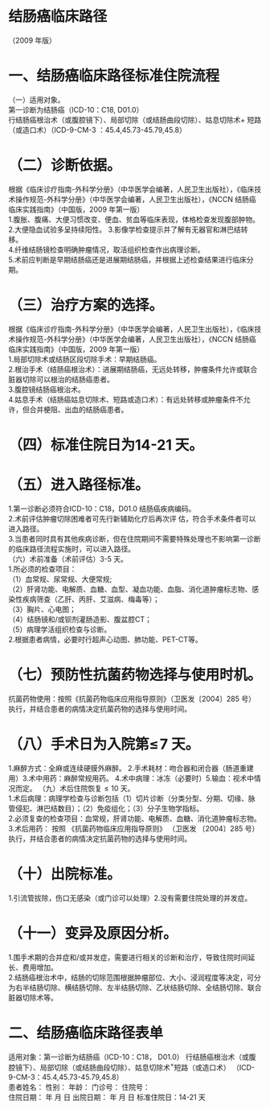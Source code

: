 # 结肠癌临床路径  
（2009 年版）  
# 一、结肠癌临床路径标准住院流程  
（一）适用对象。  
第一诊断为结肠癌（ICD-10：C18, D01.0）  
行结肠癌根治术（或腹腔镜下）、局部切除（或结肠曲段切除）、姑息切除术$+$ 短路（或造口术）（ICD-9-CM-3 ：45.4,45.73-45.79,45.8）  
# （二）诊断依据。  
根据《临床诊疗指南-外科学分册》（中华医学会编著，人民卫生出版社），《临床技术操作规范-外科学分册》（中华医学会编著，人民卫生出版社），《NCCN 结肠癌临床实践指南》（中国版，2009 年第一版）  
1.腹胀、腹痛、大便习惯改变、便血、贫血等临床表现，体格检查发现腹部肿物。  
2.大便隐血试验多呈持续阳性。 3.影像学检查提示并了解有无器官和淋巴结转移。  
4.纤维结肠镜检查明确肿瘤情况，取活组织检查作出病理诊断。  
5.术前应判断是早期结肠癌还是进展期结肠癌，并根据上述检查结果进行临床分期。  
# （三）治疗方案的选择。  
根据《临床诊疗指南-外科学分册》（中华医学会编著，人民卫生出版社），《临床技术操作规范-外科学分册》（中华医学会编著，人民卫生出版社），《NCCN 结肠癌临床实践指南》（中国版，2009 年第一版）  
1.局部切除术或结肠区段切除手术：早期结肠癌。  
2.根治手术（结肠癌根治术）：进展期结肠癌，无远处转移，肿瘤条件允许或联合脏器切除可以根治的结肠癌患者。  
3.腹腔镜结肠癌根治术。  
4.姑息手术（结肠癌姑息切除术、短路或造口术）：有远处转移或肿瘤条件不允许，但合并梗阻、出血的结肠癌患者。  
# （四）标准住院日为14-21 天。  
# （五）进入路径标准。  
1.第一诊断必须符合ICD-10：C18，D01.0 结肠癌疾病编码。  
2.术前评估肿瘤切除困难者可先行新辅助化疗后再次评 估，符合手术条件者可以进入路径。  
3.当患者同时具有其他疾病诊断，但在住院期间不需要特殊处理也不影响第一诊断的临床路径流程实施时，可以进入路径。  
（六）术前准备（术前评估）3-5 天。  
1.所必须的检查项目：  
（1）血常规、尿常规、大便常规;  
（2）肝肾功能、电解质、血糖、血型、凝血功能、血脂、消化道肿瘤标志物、感染性疾病筛查（乙肝、丙肝、艾滋病、梅毒等）；  
（3）胸片、心电图；  
（4）结肠镜和/或钡剂灌肠造影、腹盆腔CT；  
（5）病理学活组织检查与诊断。  
2.根据患者病情，必要时行超声心动图、肺功能、PET-CT等。  
# （七）预防性抗菌药物选择与使用时机。  
抗菌药物使用：按照《抗菌药物临床应用指导原则》（卫医发〔2004〕285 号）执行，并结合患者的病情决定抗菌药物的选择与使用时间。  
# （八）手术日为入院第$\leqslant\!7$ 天。  
1.麻醉方式：全麻或连续硬膜外麻醉。   2.手术耗材：吻合器和闭合器（肠道重建用）3.术中用药：麻醉常规用药。 4.术中病理：冰冻（必要时）5.输血：视术中情况而定。 （九）术后住院恢复${\leqslant}10$ 天。  
1.术后病理：病理学检查与诊断包括（1）切片诊断（分类分型、分期、切缘、脉管侵犯、淋巴结数目）；（2）免疫组化；（3）分子生物学指标。  
2.必须复查的检查项目：血常规，肝肾功能、电解质、血糖、消化道肿瘤标志物。  
3.术后用药： 按照 《抗菌药物临床应用指导原则》 （卫医发 〔2004〕285 号）执行，并结合患者的病情决定抗菌药物的选择与使用时间。  
# （十）出院标准。  
1.引流管拔除，伤口无感染（或门诊可以处理）2.没有需要住院处理的并发症。  
# （十一）变异及原因分析。  
1.围手术期的合并症和/或并发症，需要进行相关的诊断和治疗，导致住院时间延长、费用增加。  
2.结肠癌根治术中，结肠的切除范围根据肿瘤部位、大小、浸润程度等决定，可分为右半结肠切除、横结肠切除、左半结肠切除、乙状结肠切除、全结肠切除、联合脏器切除术等。  
# 二、结肠癌临床路径表单  
适用对象：第一诊断为结肠癌（ICD-10：C18， D01.0） 行结肠癌根治术（或腹腔镜下）、局部切除（或结肠曲段切除）、姑息切除术$^+$短路（或造口术） （ICD-9-CM-3：45.4,45.73-45.79,45.8）  
患者姓名：           性别：    年龄：    门诊号：       住院号：  
住院日期：    年  月  日    出院日期：    年  月   日     标准住院日：14-21 天  
